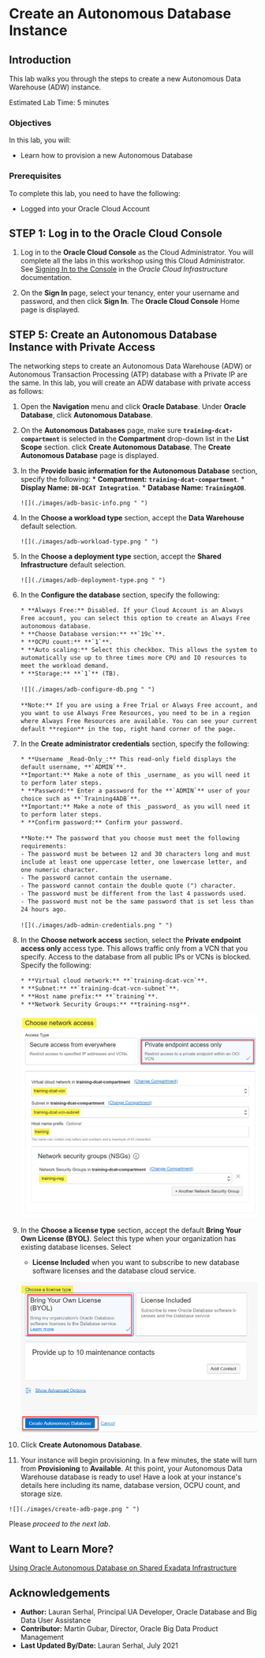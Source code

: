 # Create an Autonomous Database Instance

## Introduction

This lab walks you through the steps to create a new Autonomous Data Warehouse (ADW) instance.

<!--- This is a comment -->

Estimated Lab Time: 5 minutes

### Objectives

In this lab, you will:

-   Learn how to provision a new Autonomous Database

### Prerequisites

To complete this lab, you need to have the following:

- Logged into your Oracle Cloud Account

## **STEP 1:** Log in to the Oracle Cloud Console

1. Log in to the **Oracle Cloud Console** as the Cloud Administrator. You will complete all the labs in this workshop using this Cloud Administrator.
See [Signing In to the Console](https://docs.cloud.oracle.com/en-us/iaas/Content/GSG/Tasks/signingin.htm) in the _Oracle Cloud Infrastructure_ documentation.

2. On the **Sign In** page, select your tenancy, enter your username and password, and then click **Sign In**. The **Oracle Cloud Console** Home page is displayed.

<!---
## **STEP 2**: Create a Virtual Cloud Network (VCN)

A Virtual Cloud Network (VCN) is a virtual, private network that you set up in a single Oracle Cloud Infrastructure region. A VCN has a single, contiguous IPv4 CIDR block of your choice. The allowable VCN size range is **/16** to **/30**. Decide on the CIDR block before you create a VCN. You can't change the CIDR value later. For your reference, here's a [CIDR Calculator](https://www.ipaddressguide.com/cidr).

Create a new VCN as follows:

1. Open the **Navigation** menu and click **Networking**. Under **Networking**, click **Virtual Cloud Networks**.

   ![](./images/navigate-vcn.png " ")

2. On the **Virtual Cloud Networks** page, click **Create VCN**.

   ![](./images/vcn-page.png " ")

   The **Create a Virtual Cloud Network** panel is displayed.

3. In the **Create a Virtual Cloud Network** panel, provide the following information:

    + **NAME:** Enter **`training-dcat-vcn`**.
    + **CREATE IN COMPARTMENT:** Select **`training-dcat-compartment`**, if not already selected.
    + **IPV4 CIDR BLOCK:** Enter **`10.0.0.0/16`**.
    + **USE DNS HOSTNAMES IN THE VCN:** Enable this checkbox.
    + **DNS LABEL:** Enter **`trainingdcatvcn`**.

   ![](./images/create-vcn-panel.png " ")

4. Click **Create VCN**. The **Virtual Cloud Network Details** page is displayed.

   ![](./images/vcn-details-page.png " ")

5. Click the **Virtual Cloud Networks** link in the breadcrumbs. The new VCN is displayed on the **Virtual Cloud Networks** page.

    ![](./images/new-vcn-displayed.png " ")

    By default, a route table, security list, and DHCP option are automatically created for the VCN. You use these default components when you create a private subnet in the next step.

    ![](./images/resources-created.png " ")


## **STEP 3**: Create a Private Subnet

Subnets are divisions you create in a VCN. Each subnet consists of a contiguous range of IP addresses that do not overlap with other subnets in the VCN. You create a private subnet when you don't want the resources created in the subnet to have public IP addresses.

Create a private subnet as follows:

1. On the **Virtual Cloud Networks** page, click the **`training-dcat-vcn`** VCN that you created in the previous step.

    ![](./images/click-vcn-link.png " ")

    The **Virtual Cloud Network Details** page is displayed.

2.  In the **Subnets** section, click **Create Subnet**.

    ![](./images/create-subnet.png " ")

3. In the **Create Subnet** panel, provide the following information:

    + **NAME:** Enter **`training-dcat-vcn-subnet`**.
    + **CREATE IN COMPARTMENT:** Select **`training-dcat-compartment`**, if not already selected.
    + **SUBNET TYPE:** Select **`Regional (Recommended)`**.
    + **CIDR BLOCK:** Enter **`10.0.0.0/24`**.
    + **ROUTE TABLE COMPARTMENT:** Select the **Default Route Table** for your VCN from this drop-down list.
    + **SUBNET ACCESS:** Select **Private Subnet**.
    + **USE DNS HOSTNAMES IN THE VCN:** Enable this checkbox.
    + **DNS LABEL:** Enter **`trainingdcatvcn`**.
    + **DHCP OPTIONS COMPARTMENT IN:** Select the **Default DHCP Options** for your VCN from this drop-down list.
    + **SECURITY LIST COMPARTMENT IN:** Select the **Default Security List** for your VCN from this drop-down list.

   ![](./images/create-subnet-panel.png " ")

4. Click **Create Subnet**. The new private subnet is displayed in the **Subnets** section on the **Virtual Cloud Network Details** page. When the subnet is created, the status changes from from **Provisioning** to **Available**.

   ![](./images/subnet-created.png " ")


## **STEP 4**: Create a Network Security Group

When you create an Autonomous Database in a VCN, you need to specify the Network Security Group (NSG) for the database. An NSG consists of security rules that apply to only a group of Virtual Network Interface Cards (VNICs). Without security rules, no traffic is allowed in and out of VNICs in the VCN.

Create an NSG with an Ingress and Egress rules as follows:

1. On the **Virtual Cloud Networks** page, click the **`training-dcat-vcn`** VCN.

   ![](./images/click-vcn-link.png " ")

   The **Virtual Cloud Network Details** page is displayed.

2. In the **Resources** section on the left, click the **Network Security Groups** link.

   ![](./images/click-nsg.png " ")

   The **Network Security Groups** page is displayed. Scroll-down the page to the **Network Security Groups** section.

   ![](./images/nsg-page.png " ")

3. Click **Create Network Security Group**. The **Create Network Security Group** wizard's **Basic Info** Step 1 of 2 is displayed. Provide the following information:

    + **NAME:** Enter **`training-nsg`**.
    + **CREATE IN COMPARTMENT:** Select **`training-dcat-compartment`**, if not already selected.

    ![](./images/nsg-wizard-1.png " ")

4. Click **Next**. The **Security Rules** Step 2 of 2 of the wizard is displayed. Provide the following information:

    + **DIRECTION:** Select **`Ingress`**.
    + **SOURCE TYPE:** Select **`CIDR`**.
    + **SOURCE CIDR:** Enter **`10.0.0.0/24`** as the CIDR for the private subnet.
    + **IP PROTOCOL:** Select **`TCP`**.
    + **SOURECE PORT RANGE:** Enter **`All`**.
    + **DESTINATION PORT RANGE:** Enter **`1522`**.
    + **DESCRIPTION:** Enter an optional description.

    ![](./images/nsg-wizard-2-rule-1.png " ")

5. Click **+Another Rule**. At the bottom of the **Add Security Rules** page, the second **Rule** section is displayed. Provide the following information:

    + **DIRECTION:** Select **`Egress`**.
    + **DESTINATION TYPE:** Select **`CIDR`**.
    + **DESTINATION CIDR:** Enter **`10.0.0.0/24`** as the CIDR for the private subnet.
    + **IP PROTOCOL:** Select **`All Protocols`**.
    + **DESCRIPTION:** Enter an optional description.

    ![](./images/nsg-wizard-2-rule-2.png " ")

6. Click **Create**. The **Network Security Group Details** page is displayed.      

    ![](./images/nsg-details-page.png " ")

    **Note:**    
    In this lab, the Autonomous Database that you will provision in the next step is created in the same subnet that is used in Data Catalog to configure the private network for harvesting. For this scenario, you have created the ingress and egress rules specifying the CIDR of the private subnet.

    Your autonomous database may be in a different private subnet than the subnet used in Data Catalog to configure the private network for harvesting. In that case, you must create the ingress and egress rules specifying the CIDR of the VCN.
-->

## **STEP 5**: Create an Autonomous Database Instance with Private Access

The networking steps to create an Autonomous Data Warehouse (ADW) or Autonomous Transaction Processing (ATP) database with a Private IP are the same. In this lab, you will create an ADW database with private access as follows:

1. Open the **Navigation** menu and click **Oracle Database**. Under **Oracle Database**, click **Autonomous Database**.

2. On the **Autonomous Databases** page, make sure **`training-dcat-compartment`** is selected in the **Compartment** drop-down list in the **List Scope** section. click **Create Autonomous Database**. The **Create Autonomous Database** page is displayed.

3. In the **Provide basic information for the Autonomous Database** section, specify the following:
       * **Compartment:** **`training-dcat-compartment`**.
       * **Display Name:** **`DB-DCAT Integration`**.
       * **Database Name:** **`TrainingADB`**.

       ![](./images/adb-basic-info.png " ")

4. In the **Choose a workload type** section, accept the **Data Warehouse** default selection.

       ![](./images/adb-workload-type.png " ")

5. In the **Choose a deployment type** section, accept the **Shared Infrastructure** default selection.

       ![](./images/adb-deployment-type.png " ")

6. In the **Configure the database** section, specify the following:

       * **Always Free:** Disabled. If your Cloud Account is an Always Free account, you can select this option to create an Always Free autonomous database.
       * **Choose Database version:** **`19c`**.
       * **OCPU count:** **`1`**.   
       * **Auto scaling:** Select this checkbox. This allows the system to automatically use up to three times more CPU and IO resources to meet the workload demand.
       * **Storage:** **`1`** (TB).

       ![](./images/adb-configure-db.png " ")

       **Note:** If you are using a Free Trial or Always Free account, and you want to use Always Free Resources, you need to be in a region where Always Free Resources are available. You can see your current default **region** in the top, right hand corner of the page.

7. In the **Create administrator credentials** section, specify the following:

       * **Username _Read-Only_:** This read-only field displays the default username, **`ADMIN`**.     
       **Important:** Make a note of this _username_ as you will need it to perform later steps.
       * **Password:** Enter a password for the **`ADMIN`** user of your choice such as **`Training4ADB`**.        
       **Important:** Make a note of this _password_ as you will need it to perform later steps.
       * **Confirm password:** Confirm your password.

       **Note:** The password that you choose must meet the following requirements:
       - The password must be between 12 and 30 characters long and must include at least one uppercase letter, one lowercase letter, and one numeric character.
       - The password cannot contain the username.
       - The password cannot contain the double quote (") character.
       - The password must be different from the last 4 passwords used.
       - The password must not be the same password that is set less than 24 hours ago.

       ![](./images/adb-admin-credentials.png " ")

8. In the **Choose network access** section, select the **Private endpoint access only** access type. This allows traffic only from a VCN that you specify. Access to the database from all public IPs or VCNs is blocked. Specify the following:

       * **Virtual cloud network:** **`training-dcat-vcn`**.
       * **Subnet:** **`training-dcat-vcn-subnet`**.
       * **Host name prefix:** **`training`**.
       * **Network Security Groups:** **training-nsg**.     

    ![](./images/adb-private-endpoint-access.png " ")

9. In the **Choose a license type** section, accept the default __Bring Your Own License (BYOL)__. Select this type when your organization has existing database licenses. Select
    - __License Included__ when you want to subscribe to new database software licenses and the database cloud service.

    ![](./images/adb-license-type.png " ")

10. Click __Create Autonomous Database__.

11.  Your instance will begin provisioning. In a few minutes, the state will turn from **Provisioning** to **Available**. At this point, your Autonomous Data Warehouse database is ready to use! Have a look at your instance's details here including its name, database version, OCPU count, and storage size.

    ![](./images/create-adb-page.png " ")

Please *proceed to the next lab*.

## Want to Learn More?

[Using Oracle Autonomous Database on Shared Exadata Infrastructure](https://docs.oracle.com/en/cloud/paas/autonomous-data-warehouse-cloud/user/autonomous-workflow.html#GUID-5780368D-6D40-475C-8DEB-DBA14BA675C3)

## Acknowledgements

* **Author:** Lauran Serhal, Principal UA Developer, Oracle Database and Big Data User Assistance
* **Contributor:** Martin Gubar, Director, Oracle Big Data Product Management    
* **Last Updated By/Date:** Lauran Serhal, July 2021
